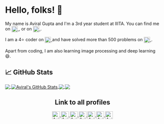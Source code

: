 <h1> Hello, folks! 👋 </h1>
My name is Aviral Gupta and I'm a 3rd year student at IIITA. You can find me on <a href="https://twitter.com/aviralgupta752" target="blank">
    <img align="center" src="https://cdn.jsdelivr.net/npm/simple-icons@3.0.1/icons/twitter.svg" alt="Aviral-Twitter" height="20" width="20" />
  </a>, or on <a href="https://www.linkedin.com/in/aviral-gupta-754341152/" target="blank">
    <img align="center" src="https://cdn.jsdelivr.net/npm/simple-icons@3.0.1/icons/linkedin.svg" alt="Aviral-LinkedIn" height="20" width="20" />
  </a>.

I am a 4⭐ coder on <a href="https://www.codechef.com/users/stark752" target="blank">
    <img align="center" src="https://cdn.jsdelivr.net/npm/simple-icons@3.0.1/icons/codechef.svg" alt="Aviral-Codechef" height="20" width="20" />
  </a> and have solved more than 500 problems on <a href="https://leetcode.com/aviralgupta752/" target="blank">
    <img align="center" src="https://cdn.jsdelivr.net/npm/simple-icons@3.0.1/icons/leetcode.svg" alt="Aviral-Leetcode" height="20" width="20" />
  </a>.

Apart from coding, I am also learning image processing and deep learning😄.


## &#x1f4c8; GitHub Stats

<a href="https://github.com/aviralgupta752/aviralgupta752">
  <img align="center" src="https://github-readme-stats.vercel.app/api/top-langs/?username=aviralgupta752&hide=java,html,tex&title_color=ffffff&text_color=c9cacc&icon_color=2bbc8a&bg_color=1d1f21&langs_count=3" />
</a>
<a href="https://github.com/aviralgupta752/aviralgupta752">
  <img align="center" src="https://github-readme-stats.vercel.app/api?username=aviralgupta752&show_icons=true&line_height=27&count_private=true&title_color=ffffff&text_color=c9cacc&icon_color=2bbc8a&bg_color=1d1f21" alt="Aviral's GitHub Stats" />
</a> 

<a href="https://github.com/aviralgupta752/Kanoon">
  <img align="center" src="https://github-readme-stats.vercel.app/api/pin/?username=aviralgupta752&repo=Kanoon&title_color=ffffff&text_color=c9cacc&icon_color=2bbc8a&bg_color=1d1f21" />
</a>


<a href="https://github.com/aviralgupta752/DBMS_Assignment">
  <img align="center" src="https://github-readme-stats.vercel.app/api/pin/?username=aviralgupta752&repo=DBMS_Assignment&title_color=ffffff&text_color=c9cacc&icon_color=2bbc8a&bg_color=1d1f21" />
</a>

<h2 align="center">Link to all profiles</h2>
<p align="center">
  
  <a href="https://www.linkedin.com/in/aviral-gupta-754341152/" target="blank">
    <img align="center" src="https://cdn.jsdelivr.net/npm/simple-icons@3.0.1/icons/linkedin.svg" alt="Aviral-LinkedIn" height="25" width="25" />
  </a>
  
  <a href="https://www.codechef.com/users/stark752" target="blank">
    <img align="center" src="https://cdn.jsdelivr.net/npm/simple-icons@3.0.1/icons/codechef.svg" alt="Aviral-Codechef" height="25" width="25" />
  </a>

  <a href="https://twitter.com/aviralgupta752" target="blank">
    <img align="center" src="https://cdn.jsdelivr.net/npm/simple-icons@3.0.1/icons/twitter.svg" alt="Aviral-Twitter" height="25" width="25" />
  </a>

  <a href="https://guptaavi352.medium.com/" target="blank">
    <img align="center" src="https://cdn.jsdelivr.net/npm/simple-icons@3.0.1/icons/medium.svg" alt="Aviral-Medium" height="25" width="25" />
  </a>
  
  <a href="https://www.instagram.com/aviral752/" target="blank">
    <img align="center" src="https://cdn.jsdelivr.net/npm/simple-icons@3.0.1/icons/instagram.svg" alt="Aviral-Insta" height="25" width="25" />
  </a>

  <a href="https://www.facebook.com/avi.gupta.73157/" target="blank">
    <img align="center" src="https://cdn.jsdelivr.net/npm/simple-icons@3.0.1/icons/facebook.svg" alt="Aviral-fb" height="25" width="25" />
  </a>

  <a href="mailto:guptaavi352@gmail.com" target="blank">
    <img align="center" src="https://cdn.jsdelivr.net/npm/simple-icons@3.0.1/icons/gmail.svg" alt="Aviral-Mail" height="25" width="25"/>
  </a>
</p>